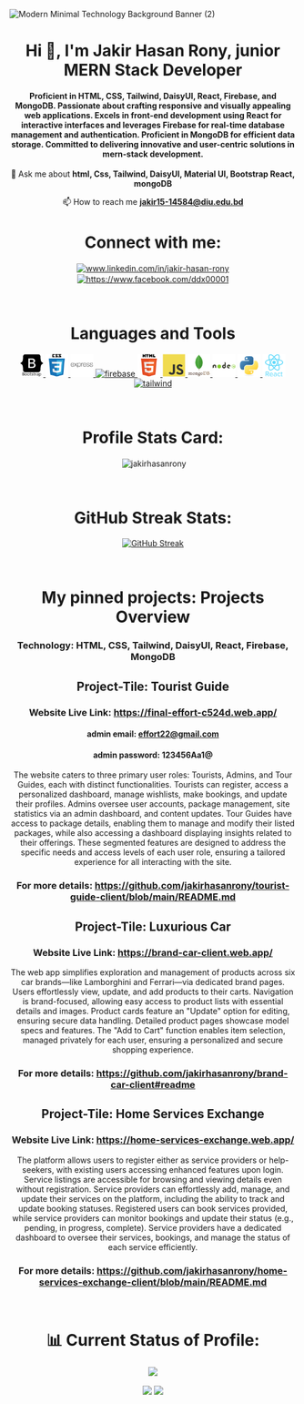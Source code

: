 ![Modern Minimal Technology Background Banner (2)](https://github.com/jakirhasanrony/jakirhasanrony/assets/99494672/939c9105-cd1f-4156-8955-148f71f8b489)

#


<div align="center">


<h1 align="center">Hi 👋, I'm Jakir Hasan Rony, junior MERN Stack Developer</h1>
<h4 align="center">Proficient in HTML, CSS, Tailwind, DaisyUI, React, Firebase, and MongoDB. Passionate about crafting responsive and visually appealing web applications. Excels in front-end development using React for interactive interfaces and leverages Firebase for real-time database management and authentication. Proficient in MongoDB for efficient data storage. Committed to delivering innovative and user-centric solutions in mern-stack development.</h4>


 💬 Ask me about **html, Css, Tailwind, DaisyUI, Material UI, Bootstrap React, mongoDB**

  📫 How to reach me **jakir15-14584@diu.edu.bd**
  
</div>


#

<div align="center">

# Connect with me:
<p align="center">
<a href="https://linkedin.com/in/www.linkedin.com/in/jakir-hasan-rony" target="blank"><img align="center" src="https://raw.githubusercontent.com/rahuldkjain/github-profile-readme-generator/master/src/images/icons/Social/linked-in-alt.svg" alt="www.linkedin.com/in/jakir-hasan-rony" height="30" width="40" /></a>
<a href="https://fb.com/https://www.facebook.com/ddx00001" target="blank"><img align="center" src="https://raw.githubusercontent.com/rahuldkjain/github-profile-readme-generator/master/src/images/icons/Social/facebook.svg" alt="https://www.facebook.com/ddx00001" height="30" width="40" /></a>
</p>


  
</div>

<br/>

<div align="center">

#
# Languages and Tools
<p align="center"> <a href="https://getbootstrap.com" target="_blank" rel="noreferrer"> <img src="https://raw.githubusercontent.com/devicons/devicon/master/icons/bootstrap/bootstrap-plain-wordmark.svg" alt="bootstrap" width="40" height="40"/> </a> <a href="https://www.cprogramming.com/" target="_blank" rel="noreferrer"> </a> <a href="https://www.w3schools.com/css/" target="_blank" rel="noreferrer"> <img src="https://raw.githubusercontent.com/devicons/devicon/master/icons/css3/css3-original-wordmark.svg" alt="css3" width="40" height="40"/> </a> <a href="https://expressjs.com" target="_blank" rel="noreferrer"> <img src="https://raw.githubusercontent.com/devicons/devicon/master/icons/express/express-original-wordmark.svg" alt="express" width="40" height="40"/> </a> <a href="https://firebase.google.com/" target="_blank" rel="noreferrer"> <img src="https://www.vectorlogo.zone/logos/firebase/firebase-icon.svg" alt="firebase" width="40" height="40"/> </a> <a href="https://www.w3.org/html/" target="_blank" rel="noreferrer"> <img src="https://raw.githubusercontent.com/devicons/devicon/master/icons/html5/html5-original-wordmark.svg" alt="html5" width="40" height="40"/> </a> <a href="https://developer.mozilla.org/en-US/docs/Web/JavaScript" target="_blank" rel="noreferrer"> <img src="https://raw.githubusercontent.com/devicons/devicon/master/icons/javascript/javascript-original.svg" alt="javascript" width="40" height="40"/> </a> <a href="https://www.mongodb.com/" target="_blank" rel="noreferrer"> <img src="https://raw.githubusercontent.com/devicons/devicon/master/icons/mongodb/mongodb-original-wordmark.svg" alt="mongodb" width="40" height="40"/> </a> <a href="https://nodejs.org" target="_blank" rel="noreferrer"> <img src="https://raw.githubusercontent.com/devicons/devicon/master/icons/nodejs/nodejs-original-wordmark.svg" alt="nodejs" width="40" height="40"/> </a> <a href="https://www.python.org" target="_blank" rel="noreferrer"> <img src="https://raw.githubusercontent.com/devicons/devicon/master/icons/python/python-original.svg" alt="python" width="40" height="40"/> </a> <a href="https://reactjs.org/" target="_blank" rel="noreferrer"> <img src="https://raw.githubusercontent.com/devicons/devicon/master/icons/react/react-original-wordmark.svg" alt="react" width="40" height="40"/> </a> <a href="https://tailwindcss.com/" target="_blank" rel="noreferrer"> <img src="https://www.vectorlogo.zone/logos/tailwindcss/tailwindcss-icon.svg" alt="tailwind" width="40" height="40"/> </a> </p>
  
</div>


<br/>


<div align="center">

#
  # Profile Stats Card:
<p align="center">&nbsp;<img align="center" src="https://github-readme-stats.vercel.app/api?username=jakirhasanrony&show_icons=true&locale=en" alt="jakirhasanrony" /></p>
</div>

<br/>




<div align="center">
  
#
  # GitHub Streak Stats:
<p align="center"><a href="https://git.io/streak-stats"><img src="https://github-readme-streak-stats.herokuapp.com?user=jakirhasanrony&theme=tokyonight" alt="GitHub Streak" /></a></p>
</div>


<br/>




<div align="center">


  #
# My pinned projects:  Projects Overview
### Technology: HTML, CSS, Tailwind, DaisyUI, React, Firebase, MongoDB

## Project-Tile: Tourist Guide
### Website Live Link: https://final-effort-c524d.web.app/
#### admin email:  effort22@gmail.com
#### admin password: 123456Aa1@
The website caters to three primary user roles: Tourists, Admins, and Tour Guides, each with distinct functionalities. Tourists can register, access a personalized dashboard, manage wishlists, make bookings, and update their profiles. Admins oversee user accounts, package management, site statistics via an admin dashboard, and content updates. Tour Guides have access to package details, enabling them to manage and modify their listed packages, while also accessing a dashboard displaying insights related to their offerings. These segmented features are designed to address the specific needs and access levels of each user role, ensuring a tailored experience for all interacting with the site.

### For more details: https://github.com/jakirhasanrony/tourist-guide-client/blob/main/README.md


## Project-Tile: Luxurious Car 

### Website Live Link: https://brand-car-client.web.app/
The web app simplifies exploration and management of products across six car brands—like Lamborghini and Ferrari—via dedicated brand pages. Users effortlessly view, update, and add products to their carts. Navigation is brand-focused, allowing easy access to product lists with essential details and images. Product cards feature an "Update" option for editing, ensuring secure data handling. Detailed product pages showcase model specs and features. The "Add to Cart" function enables item selection, managed privately for each user, ensuring a personalized and secure shopping experience.
### For more details: https://github.com/jakirhasanrony/brand-car-client#readme

## Project-Tile: Home Services Exchange
### Website Live Link: https://home-services-exchange.web.app/

The platform allows users to register either as service providers or help-seekers, with existing users accessing enhanced features upon login. Service listings are accessible for browsing and viewing details even without registration. Service providers can effortlessly add, manage, and update their services on the platform, including the ability to track and update booking statuses. Registered users can book services provided, while service providers can monitor bookings and update their status (e.g., pending, in progress, complete). Service providers have a dedicated dashboard to oversee their services, bookings, and manage the status of each service efficiently.

### For more details: https://github.com/jakirhasanrony/home-services-exchange-client/blob/main/README.md
</div>


<br/>


<div align="center">

  #
# 📊 Current Status of Profile:
![](http://github-profile-summary-cards.vercel.app/api/cards/profile-details?username=jakirhasanrony&theme=dark)

![](http://github-profile-summary-cards.vercel.app/api/cards/repos-per-language?username=jakirhasanrony&theme=dark)        ![](http://github-profile-summary-cards.vercel.app/api/cards/stats?username=jakirhasanrony&theme=dark)



</div>

